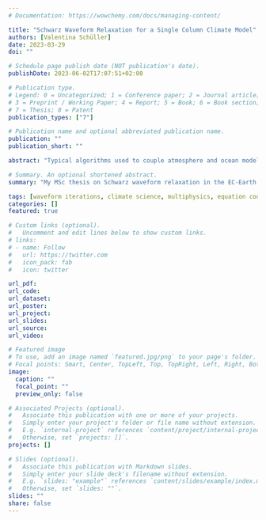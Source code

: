 ```yaml
---
# Documentation: https://wowchemy.com/docs/managing-content/

title: "Schwarz Waveform Relaxation for a Single Column Climate Model"
authors: [Valentina Schüller]
date: 2023-03-29
doi: ""

# Schedule page publish date (NOT publication's date).
publishDate: 2023-06-02T17:07:51+02:00

# Publication type.
# Legend: 0 = Uncategorized; 1 = Conference paper; 2 = Journal article;
# 3 = Preprint / Working Paper; 4 = Report; 5 = Book; 6 = Book section;
# 7 = Thesis; 8 = Patent
publication_types: ["7"]

# Publication name and optional abbreviated publication name.
publication: ""
publication_short: ""

abstract: "Typical algorithms used to couple atmosphere and ocean models are computationally efficient but mathematically inconsistent, thus introducing a numerical error. Schwarz waveform relaxation is an iterative coupling method to restore consistency at the interface, allowing to investigate the magnitude and physical implications of this error. The large computational cost of Schwarz waveform relaxation prevents in-depth numerical studies with coupled general circulation models. On the other hand, the theoretical analysis of highly idealized problems is insufficient to draw conclusions about general circulation models. In this master’s thesis, a coupled atmosphere-ocean model of intermediate complexity, the one-dimensional EC-Earth AOSCM, was modified to support different coupling schemes used in operational climate models, as well as Schwarz waveform relaxation. This makes it a tool to bridge the gap between previous theoretical and numerical studies. Multi-day simulations in this new setup illustrate how physical parameterizations in the atmosphere react to changes in interface boundary conditions at the sea surface. Small variations in sea surface temperature can yield potentially large differences between standard coupling algorithms and the more accurate result of the Schwarz method. The EC-Earth AOSCM shares a significant amount of code and architecture with the EC-Earth 3 climate model. This similarity allows us to address algorithmic aspects and implementation challenges for iterative coupling schemes in climate modeling."

# Summary. An optional shortened abstract.
summary: "My MSc thesis on Schwarz waveform relaxation in the EC-Earth Single Column Model."

tags: [waveform iterations, climate science, multiphysics, equation coupling, Python]
categories: []
featured: true

# Custom links (optional).
#   Uncomment and edit lines below to show custom links.
# links:
# - name: Follow
#   url: https://twitter.com
#   icon_pack: fab
#   icon: twitter

url_pdf:
url_code:
url_dataset:
url_poster:
url_project:
url_slides:
url_source:
url_video:

# Featured image
# To use, add an image named `featured.jpg/png` to your page's folder. 
# Focal points: Smart, Center, TopLeft, Top, TopRight, Left, Right, BottomLeft, Bottom, BottomRight.
image:
  caption: ""
  focal_point: ""
  preview_only: false

# Associated Projects (optional).
#   Associate this publication with one or more of your projects.
#   Simply enter your project's folder or file name without extension.
#   E.g. `internal-project` references `content/project/internal-project/index.md`.
#   Otherwise, set `projects: []`.
projects: []

# Slides (optional).
#   Associate this publication with Markdown slides.
#   Simply enter your slide deck's filename without extension.
#   E.g. `slides: "example"` references `content/slides/example/index.md`.
#   Otherwise, set `slides: ""`.
slides: ""
share: false
---
```

